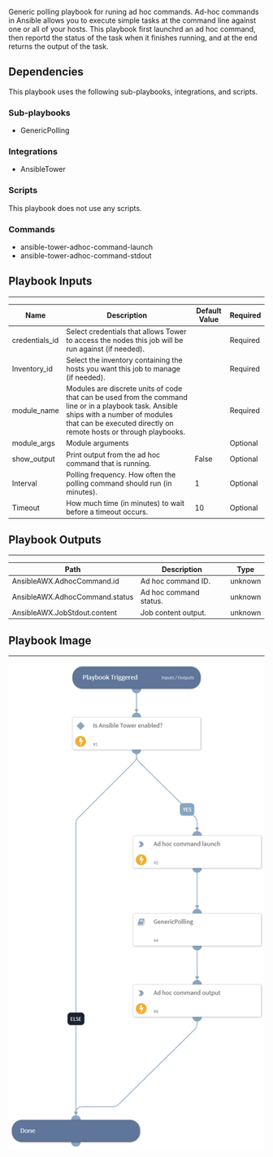 Generic polling playbook for runing ad hoc commands. Ad-hoc commands in Ansible allows you to execute simple tasks at the command line against one or all of your hosts. This playbook first launchrd an ad hoc command, then reportd the status of the task when it finishes running, and at the end returns the output of the task.

## Dependencies
This playbook uses the following sub-playbooks, integrations, and scripts.

### Sub-playbooks
* GenericPolling

### Integrations
* AnsibleTower

### Scripts
This playbook does not use any scripts.

### Commands
* ansible-tower-adhoc-command-launch
* ansible-tower-adhoc-command-stdout

## Playbook Inputs
---

| **Name** | **Description** | **Default Value** | **Required** |
| --- | --- | --- | --- |
| credentials_id | Select credentials that allows Tower to access the nodes this job will be run against \(if needed\). |  | Required |
| Inventory_id | Select the inventory containing the hosts you want this job to manage \(if needed\). |  | Required |
| module_name | Modules are discrete units of code that can be used from the command line or in a playbook task. Ansible ships with a number of modules that can be executed directly on remote hosts or through playbooks. |  | Required |
| module_args | Module arguments |  | Optional |
| show_output | Print output from the ad hoc command that is running. | False | Optional |
| Interval | Polling frequency. How often the polling command should run \(in minutes\). | 1 | Optional |
| Timeout | How much time \(in minutes\) to wait before a timeout occurs. | 10 | Optional |

## Playbook Outputs
---

| **Path** | **Description** | **Type** |
| --- | --- | --- |
| AnsibleAWX.AdhocCommand.id | Ad hoc command ID. | unknown |
| AnsibleAWX.AdhocCommand.status | Ad hoc command status. | unknown |
| AnsibleAWX.JobStdout.content | Job content output. | unknown |

## Playbook Image
---
![Launch Adhoc Command Generic - Ansible Tower](../doc_files/Launch_Adhoc_Command_Generic_-_Ansible_Tower.png)